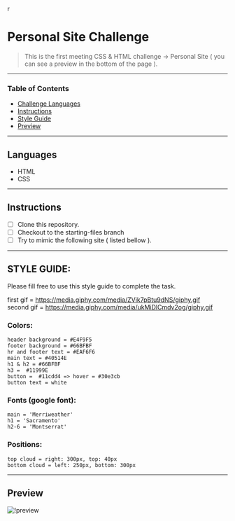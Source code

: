 r
# Personal Site Challenge

> This is the first meeting CSS & HTML challenge -> Personal Site ( you can see a preview in the bottom of the page ).

---

### Table of Contents

- [Challenge Languages](#Languages)
- [Instructions](#Instructions)
- [Style Guide](#Style-Guide)
- [Preview](#Preview)

---

## Languages

* HTML
* CSS

---

## Instructions

- [ ] Clone this repository.
- [ ] Checkout to the starting-files branch
- [ ] Try to mimic the following site ( listed bellow ).

---

## STYLE GUIDE: 

Please fill free to use this style guide to complete the task.

first gif = https://media.giphy.com/media/ZVik7pBtu9dNS/giphy.gif
<br />
second gif = https://media.giphy.com/media/ukMiDlCmdv2og/giphy.gif 

### Colors: 
    header background = #E4F9F5
    footer background = #66BFBF
    hr and footer text = #EAF6F6
    main text = #40514E
    h1 & h2 = #66BFBF
    h3 =  #11999E
    button =  #11cdd4 => hover = #30e3cb
    button text = white

### Fonts (google font):
    main = 'Merriweather'
    h1 = 'Sacramento'
    h2-6 = 'Montserrat'

### Positions: 
    top cloud = right: 300px, top: 40px
    bottom cloud = left: 250px, bottom: 300px

---

## Preview

![!preview](./asset/Design-preview.png)

